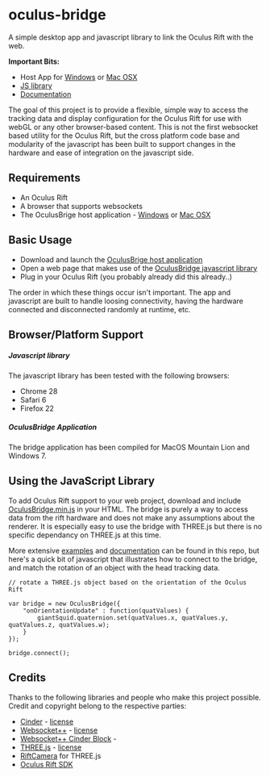 oculus-bridge
=============


A simple desktop app and javascript library to link the Oculus Rift with the web.

__Important Bits:__ 

- Host App for [Windows](https://github.com/Instrument/oculus-bridge/blob/master/app/build/oculus-bridge-windows.zip?raw=true) or [Mac OSX](https://github.com/Instrument/oculus-bridge/blob/master/app/build/oculus-bridge-osx.zip?raw=true)
- [JS library](https://github.com/Instrument/oculus-bridge/tree/master/web/build)
- [Documentation](https://github.com/Instrument/oculus-bridge/tree/master/docs) 


The goal of this project is to provide a flexible, simple way to access the tracking data and display configuration for the Oculus Rift for use with webGL or any other browser-based content.  This is not the first websocket based utility for the Oculus Rift, but the cross platform code base and modularity of the javascript has been built to support changes in the hardware and ease of integration on the javascript side.


## Requirements

- An Oculus Rift
- A browser that supports websockets
- The OculusBrige host application - [Windows](https://github.com/Instrument/oculus-bridge/blob/master/app/build/oculus-bridge-windows.zip?raw=true) or [Mac OSX](https://github.com/Instrument/oculus-bridge/blob/master/app/build/oculus-bridge-osx.zip?raw=true)


## Basic Usage

- Download and launch the [OculusBrige host application](https://github.com/Instrument/oculus-bridge/tree/master/app/build)
- Open a web page that makes use of the [OculusBridge javascript library](https://github.com/Instrument/oculus-bridge/tree/master/web/build)
- Plug in your Oculus Rift (you probably already did this already..)

The order in which these things occur isn't important.  The app and javascript are built to handle loosing connectivity, having the hardware connected and disconnected randomly at runtime, etc.


## Browser/Platform Support

##### Javascript library

The javascript library has been tested with the following browsers:

- Chrome 28
- Safari 6
- Firefox 22

##### OculusBridge Application

The bridge application has been compiled for MacOS Mountain Lion and Windows 7.


## Using the JavaScript Library

To add Oculus Rift support to your web project, download and include [OculusBridge.min.js](https://github.com/Instrument/oculus-bridge/tree/master/web/build) in your HTML.  The bridge is purely a way to access data from the rift hardware and does not make any assumptions about the renderer.  It is especially easy to use the bridge with THREE.js but there is no specific dependancy on THREE.js at this time.

More extensive [examples](https://github.com/Instrument/oculus-bridge/tree/master/examples) and [documentation](https://github.com/Instrument/oculus-bridge/tree/master/docs) can be found in this repo, but here's a quick bit of javascript that illustrates how to connect to the bridge, and match the rotation of an object with the head tracking data.


	// rotate a THREE.js object based on the orientation of the Oculus Rift

	var bridge = new OculusBridge({
		"onOrientationUpdate" : function(quatValues) {
			giantSquid.quaternion.set(quatValues.x, quatValues.y, quatValues.z, quatValues.w);
		}
	});

	bridge.connect();


## Credits

Thanks to the following libraries and people who make this project possible.  Credit and copyright belong to the respective parties:

- [Cinder](http://libcinder.org/) - [license](https://github.com/cinder/Cinder/blob/master/docs/COPYING)
- [Websocket++](http://www.zaphoyd.com/websocketpp) - [license](https://github.com/zaphoyd/websocketpp/blob/master/COPYING)
- [Websocket++ Cinder Block]() - 
- [THREE.js](http://threejs.org/) - [license](https://github.com/mrdoob/three.js/blob/master/LICENSE)
- [RiftCamera](https://github.com/troffmo5/OculusStreetView) for THREE.js
- [Oculus Rift SDK](http://developer.oculusvr.com)

